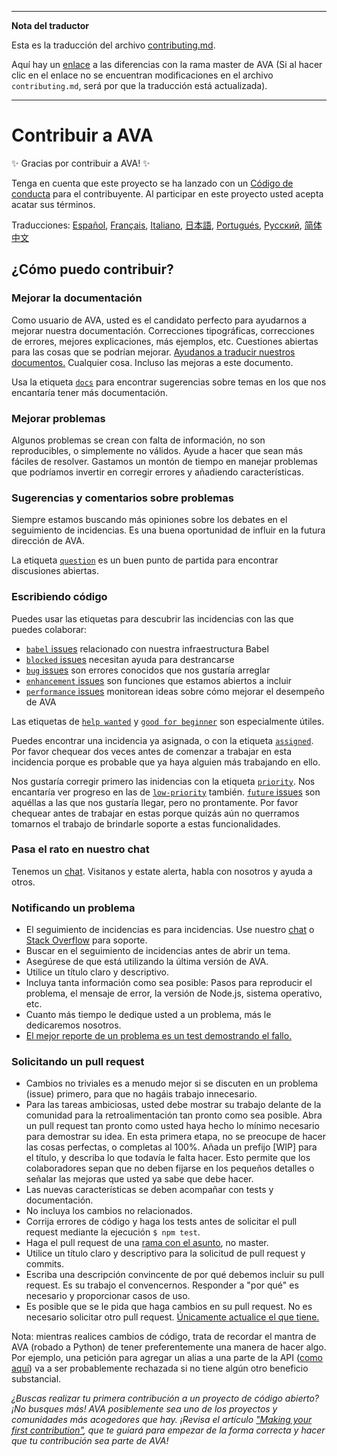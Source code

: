 ___
**Nota del traductor**

Esta es la traducción del archivo [contributing.md](https://github.com/avajs/ava/blob/master/contributing.md). 

Aquí hay un [enlace](https://github.com/avajs/ava/compare/4111f9483f2ff6a158b603735a712eee3ab074c4...master#diff-cc4aac3e9be04e0413c9520f223b493c) a las diferencias con la rama master de AVA (Si al hacer clic en el enlace no se encuentran modificaciones en el archivo `contributing.md`, será por que la traducción está actualizada).
___
# Contribuir a AVA

✨ Gracias por contribuir a AVA! ✨

Tenga en cuenta que este proyecto se ha lanzado con un [Código de conducta](code-of-conduct.md) para el contribuyente. Al participar en este proyecto usted acepta acatar sus términos.

Traducciones: [Español](https://github.com/avajs/ava-docs/blob/master/es_ES/contributing.md), [Français](https://github.com/avajs/ava-docs/blob/master/fr_FR/contributing.md), [Italiano](https://github.com/avajs/ava-docs/blob/master/it_IT/contributing.md), [日本語](https://github.com/avajs/ava-docs/blob/master/ja_JP/contributing.md), [Portugués](https://github.com/avajs/ava-docs/blob/master/pt_BR/contributing.md), [Русский](https://github.com/avajs/ava-docs/blob/master/ru_RU/contributing.md), [简体中文](https://github.com/avajs/ava-docs/blob/master/zh_CN/contributing.md)

## ¿Cómo puedo contribuir?

### Mejorar la documentación

Como usuario de AVA, usted es el candidato perfecto para ayudarnos a mejorar nuestra documentación. Correcciones tipográficas, correcciones de errores, mejores explicaciones, más ejemplos, etc. Cuestiones abiertas para las cosas que se podrían mejorar. [Ayudanos a traducir nuestros documentos.](https://github.com/avajs/ava-docs) Cualquier cosa. Incluso las mejoras a este documento.

Usa la etiqueta [`docs`](https://github.com/avajs/ava/labels/docs) para encontrar sugerencias sobre temas en los que nos encantaría tener más documentación.

### Mejorar problemas

Algunos problemas se crean con falta de información, no son reproducibles, o simplemente no válidos. Ayude a hacer que sean más fáciles de resolver. Gastamos un montón de tiempo en manejar problemas que podríamos invertir en corregir errores y añadiendo características.

### Sugerencias y comentarios sobre problemas

Siempre estamos buscando más opiniones sobre los debates en el seguimiento de incidencias. Es una buena oportunidad de influir en la futura dirección de AVA.

La etiqueta [`question`](https://github.com/avajs/ava/labels/question) es un buen punto de partida para encontrar discusiones abiertas.

### Escribiendo código

Puedes usar las etiquetas para descubrir las incidencias con las que puedes colaborar:

* [`babel` issues](https://github.com/avajs/ava/labels/babel) relacionado con nuestra infraestructura Babel
* [`blocked` issues](https://github.com/avajs/ava/labels/blocked) necesitan ayuda para destrancarse
* [`bug` issues](https://github.com/avajs/ava/labels/bug) son errores conocidos que nos gustaría arreglar
* [`enhancement` issues](https://github.com/avajs/ava/labels/enhancement) son funciones que estamos abiertos a incluir
* [`performance` issues](https://github.com/avajs/ava/labels/performance) monitorean ideas sobre cómo mejorar el desempeño de AVA

Las etiquetas de [`help wanted`](https://github.com/avajs/ava/labels/help%20wanted) y [`good for beginner`](https://github.com/avajs/ava/labels/good%20for%20beginner) son especialmente útiles.

Puedes encontrar una incidencia ya asignada, o con la etiqueta [`assigned`](https://github.com/avajs/ava/labels/assigned). Por favor chequear dos veces antes de comenzar a trabajar en esta incidencia porque es probable que ya haya alguien más trabajando en ello.

Nos gustaría corregir primero las inidencias con la etiqueta [`priority`](https://github.com/avajs/ava/labels/priority). Nos encantaría ver progreso en las de [`low-priority`](https://github.com/avajs/ava/labels/low%20priority) también. [`future` issues](https://github.com/avajs/ava/labels/future) son aquéllas a las que nos gustaría llegar, pero no prontamente. Por favor chequear antes de trabajar en estas porque quizás aún no querramos tomarnos el trabajo de brindarle soporte a estas funcionalidades.

### Pasa el rato en nuestro chat

Tenemos un [chat](https://gitter.im/avajs/ava). Visitanos y estate alerta, habla con nosotros y ayuda a otros.

### Notificando un problema

- El seguimiento de incidencias es para incidencias. Use nuestro [chat](https://gitter.im/avajs/ava) o [Stack Overflow](https://stackoverflow.com/questions/tagged/ava) para soporte.
- Buscar en el seguimiento de incidencias antes de abrir un tema.
- Asegúrese de que está utilizando la última versión de AVA.
- Utilice un título claro y descriptivo.
- Incluya tanta información como sea posible: Pasos para reproducir el problema, el mensaje de error, la versión de Node.js, sistema operativo, etc.
- Cuanto más tiempo le dedique usted a un problema, más le dedicaremos nosotros.
- [El mejor reporte de un problema es un test demostrando el fallo.](https://twitter.com/sindresorhus/status/579306280495357953)

### Solicitando un pull request

- Cambios no triviales es a menudo mejor si se discuten en un problema (issue) primero, para que no hagáis trabajo innecesario.
- Para las tareas ambiciosas, usted debe mostrar su trabajo delante de la comunidad para la retroalimentación tan pronto como sea posible. Abra un pull request tan pronto como usted haya hecho lo mínimo necesario para demostrar su idea. En esta primera etapa, no se preocupe de hacer las cosas perfectas, o completas al 100%. Añada un prefijo [WIP] para el título, y describa lo que todavía le falta hacer. Esto permite que los colaboradores sepan que no deben fijarse en los pequeños detalles o señalar las mejoras que usted ya sabe que debe hacer.
- Las nuevas características se deben acompañar con tests y documentación.
- No incluya los cambios no relacionados.
- Corrija errores de código y haga los tests antes de solicitar el pull request mediante la ejecución `$ npm test`.
- Haga el pull request de una [rama con el asunto](https://github.com/dchelimsky/rspec/wiki/Topic-Branches), no master.
- Utilice un título claro y descriptivo para la solicitud de pull request y commits.
- Escriba una descripción convincente de por qué debemos incluir su pull request. Es su trabajo el convencernos. Responder a "por qué" es necesario y proporcionar casos de uso.
- Es posible que se le pida que haga cambios en su pull request. No es necesario solicitar otro pull request. [Únicamente actualice el que tiene.](https://github.com/RichardLitt/knowledge/blob/master/github/amending-a-commit-guide.md)

Nota: mientras realices cambios de código, trata de recordar el mantra de AVA (robado a Python) de tener preferentemente una manera de hacer algo. Por ejemplo, una petición para agregar un alias a una parte de la API ([como aquí](https://github.com/avajs/ava/pull/663)) va a ser probablemente rechazada si no tiene algún otro beneficio substancial.

*¿Buscas realizar tu primera contribución a un proyecto de código abierto? ¡No busques más! AVA posiblemente sea uno de los proyectos y comunidades más acogedores que hay. ¡Revisa el artículo ["Making your first contribution"](https://medium.com/@vadimdemedes/making-your-first-contribution-de6576ddb190), que te guiará para empezar de la forma correcta y hacer que tu contribución sea parte de AVA!*
